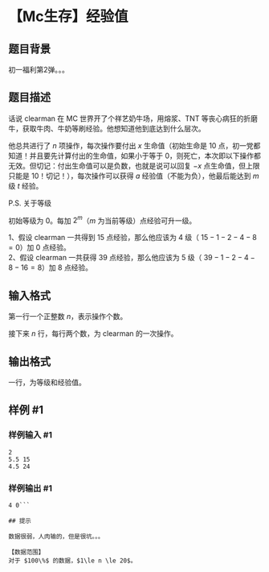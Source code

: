 # 【Mc生存】经验值

## 题目背景

初一福利第2弹。。。


## 题目描述

话说 clearman 在 MC 世界开了个祥艺奶牛场，用熔浆、TNT 等丧心病狂的折磨牛，获取牛肉、牛奶等刷经验。他想知道他到底达到什么层次。

他总共进行了 $n$ 项操作，每次操作要付出 $x$ 生命值（初始生命是 $10$ 点，初一党都知道！并且要先计算付出的生命值，如果小于等于 $0$，则死亡，本次即以下操作都无效。但切记：付出生命值可以是负数，也就是说可以回复 $-x$ 点生命值，但上限只能是 $10$！切记！），每次操作可以获得 $a$ 经验值（不能为负），他最后能达到 $m$ 级 $t$ 经验。

P.S. 关于等级

初始等级为 $0$。每加 $2^m$（$m$ 为当前等级）点经验可升一级。  

1、假设 clearman 一共得到 $15$ 点经验，那么他应该为 $4$ 级（ $15-1-2-4-8=0$）加 $0$ 点经验。    
2、假设 clearman 一共获得 $39$ 点经验，那么他应该为 $5$ 级（ $39-1-2-4-8-16=8$）加 $8$ 点经验。


## 输入格式

第一行一个正整数 $n$，表示操作个数。

接下来 $n$ 行，每行两个数，为 clearman 的一次操作。


## 输出格式

一行，为等级和经验值。


## 样例 #1

### 样例输入 #1
```
2
5.5 15
4.5 24
```

### 样例输出 #1

```
4 0```

## 提示

数据很弱，人肉输的，但是很坑。。。

【数据范围】  
对于 $100\%$ 的数据，$1\le n \le 20$。
